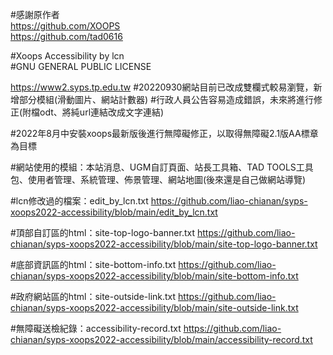 #感謝原作者  
https://github.com/XOOPS  
https://github.com/tad0616

#Xoops Accessibility by lcn   
#GNU GENERAL PUBLIC LICENSE  
  
https://www2.syps.tp.edu.tw
#20220930網站目前已改成雙欄式較易瀏覽，新增部分模組(滑動圖片、網站計數器)
#行政人員公告容易造成錯誤，未來將進行修正(附檔odt、將純url連結改成文字連結)

#2022年8月中安裝xoops最新版後進行無障礙修正，以取得無障礙2.1版AA標章為目標

#網站使用的模組：本站消息、UGM自訂頁面、站長工具箱、TAD TOOLS工具包、使用者管理、系統管理、佈景管理、網站地圖(後來還是自己做網站導覽)

#lcn修改過的檔案：edit_by_lcn.txt https://github.com/liao-chianan/syps-xoops2022-accessibility/blob/main/edit_by_lcn.txt

#頂部自訂區的html：site-top-logo-banner.txt https://github.com/liao-chianan/syps-xoops2022-accessibility/blob/main/site-top-logo-banner.txt

#底部資訊區的html：site-bottom-info.txt https://github.com/liao-chianan/syps-xoops2022-accessibility/blob/main/site-bottom-info.txt

#政府網站區的html：site-outside-link.txt https://github.com/liao-chianan/syps-xoops2022-accessibility/blob/main/site-outside-link.txt

#無障礙送檢紀錄：accessibility-record.txt https://github.com/liao-chianan/syps-xoops2022-accessibility/blob/main/accessibility-record.txt
